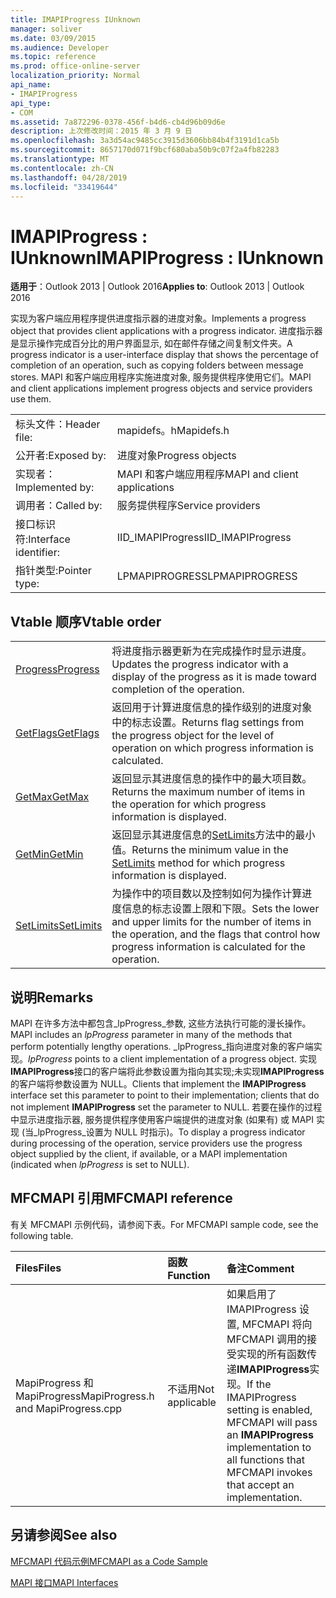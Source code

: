 ```yaml
---
title: IMAPIProgress IUnknown
manager: soliver
ms.date: 03/09/2015
ms.audience: Developer
ms.topic: reference
ms.prod: office-online-server
localization_priority: Normal
api_name:
- IMAPIProgress
api_type:
- COM
ms.assetid: 7a872296-0378-456f-b4d6-cb4d96b09d6e
description: 上次修改时间：2015 年 3 月 9 日
ms.openlocfilehash: 3a3d54ac9485cc3915d3606bb84b4f3191d1ca5b
ms.sourcegitcommit: 8657170d071f9bcf680aba50b9c07f2a4fb82283
ms.translationtype: MT
ms.contentlocale: zh-CN
ms.lasthandoff: 04/28/2019
ms.locfileid: "33419644"
---
```

# <a name="imapiprogress--iunknown"></a><span data-ttu-id="a6f7a-103">IMAPIProgress : IUnknown</span><span class="sxs-lookup"><span data-stu-id="a6f7a-103">IMAPIProgress : IUnknown</span></span>

  
  
<span data-ttu-id="a6f7a-104">**适用于**：Outlook 2013 | Outlook 2016</span><span class="sxs-lookup"><span data-stu-id="a6f7a-104">**Applies to**: Outlook 2013 | Outlook 2016</span></span> 
  
<span data-ttu-id="a6f7a-105">实现为客户端应用程序提供进度指示器的进度对象。</span><span class="sxs-lookup"><span data-stu-id="a6f7a-105">Implements a progress object that provides client applications with a progress indicator.</span></span> <span data-ttu-id="a6f7a-106">进度指示器是显示操作完成百分比的用户界面显示, 如在邮件存储之间复制文件夹。</span><span class="sxs-lookup"><span data-stu-id="a6f7a-106">A progress indicator is a user-interface display that shows the percentage of completion of an operation, such as copying folders between message stores.</span></span> <span data-ttu-id="a6f7a-107">MAPI 和客户端应用程序实施进度对象, 服务提供程序使用它们。</span><span class="sxs-lookup"><span data-stu-id="a6f7a-107">MAPI and client applications implement progress objects and service providers use them.</span></span> 
  
|||
|:-----|:-----|
|<span data-ttu-id="a6f7a-108">标头文件：</span><span class="sxs-lookup"><span data-stu-id="a6f7a-108">Header file:</span></span>  <br/> |<span data-ttu-id="a6f7a-109">mapidefs。h</span><span class="sxs-lookup"><span data-stu-id="a6f7a-109">Mapidefs.h</span></span>  <br/> |
|<span data-ttu-id="a6f7a-110">公开者:</span><span class="sxs-lookup"><span data-stu-id="a6f7a-110">Exposed by:</span></span>  <br/> |<span data-ttu-id="a6f7a-111">进度对象</span><span class="sxs-lookup"><span data-stu-id="a6f7a-111">Progress objects</span></span>  <br/> |
|<span data-ttu-id="a6f7a-112">实现者：</span><span class="sxs-lookup"><span data-stu-id="a6f7a-112">Implemented by:</span></span>  <br/> |<span data-ttu-id="a6f7a-113">MAPI 和客户端应用程序</span><span class="sxs-lookup"><span data-stu-id="a6f7a-113">MAPI and client applications</span></span>  <br/> |
|<span data-ttu-id="a6f7a-114">调用者：</span><span class="sxs-lookup"><span data-stu-id="a6f7a-114">Called by:</span></span>  <br/> |<span data-ttu-id="a6f7a-115">服务提供程序</span><span class="sxs-lookup"><span data-stu-id="a6f7a-115">Service providers</span></span>  <br/> |
|<span data-ttu-id="a6f7a-116">接口标识符:</span><span class="sxs-lookup"><span data-stu-id="a6f7a-116">Interface identifier:</span></span>  <br/> |<span data-ttu-id="a6f7a-117">IID_IMAPIProgress</span><span class="sxs-lookup"><span data-stu-id="a6f7a-117">IID_IMAPIProgress</span></span>  <br/> |
|<span data-ttu-id="a6f7a-118">指针类型:</span><span class="sxs-lookup"><span data-stu-id="a6f7a-118">Pointer type:</span></span>  <br/> |<span data-ttu-id="a6f7a-119">LPMAPIPROGRESS</span><span class="sxs-lookup"><span data-stu-id="a6f7a-119">LPMAPIPROGRESS</span></span>  <br/> |
   
## <a name="vtable-order"></a><span data-ttu-id="a6f7a-120">Vtable 顺序</span><span class="sxs-lookup"><span data-stu-id="a6f7a-120">Vtable order</span></span>

|||
|:-----|:-----|
|[<span data-ttu-id="a6f7a-121">Progress</span><span class="sxs-lookup"><span data-stu-id="a6f7a-121">Progress</span></span>](imapiprogress-progress.md) <br/> |<span data-ttu-id="a6f7a-122">将进度指示器更新为在完成操作时显示进度。</span><span class="sxs-lookup"><span data-stu-id="a6f7a-122">Updates the progress indicator with a display of the progress as it is made toward completion of the operation.</span></span>  <br/> |
|[<span data-ttu-id="a6f7a-123">GetFlags</span><span class="sxs-lookup"><span data-stu-id="a6f7a-123">GetFlags</span></span>](imapiprogress-getflags.md) <br/> |<span data-ttu-id="a6f7a-124">返回用于计算进度信息的操作级别的进度对象中的标志设置。</span><span class="sxs-lookup"><span data-stu-id="a6f7a-124">Returns flag settings from the progress object for the level of operation on which progress information is calculated.</span></span>  <br/> |
|[<span data-ttu-id="a6f7a-125">GetMax</span><span class="sxs-lookup"><span data-stu-id="a6f7a-125">GetMax</span></span>](imapiprogress-getmax.md) <br/> |<span data-ttu-id="a6f7a-126">返回显示其进度信息的操作中的最大项目数。</span><span class="sxs-lookup"><span data-stu-id="a6f7a-126">Returns the maximum number of items in the operation for which progress information is displayed.</span></span>  <br/> |
|[<span data-ttu-id="a6f7a-127">GetMin</span><span class="sxs-lookup"><span data-stu-id="a6f7a-127">GetMin</span></span>](imapiprogress-getmin.md) <br/> |<span data-ttu-id="a6f7a-128">返回显示其进度信息的[SetLimits](imapiprogress-setlimits.md)方法中的最小值。</span><span class="sxs-lookup"><span data-stu-id="a6f7a-128">Returns the minimum value in the [SetLimits](imapiprogress-setlimits.md) method for which progress information is displayed.</span></span>  <br/> |
|[<span data-ttu-id="a6f7a-129">SetLimits</span><span class="sxs-lookup"><span data-stu-id="a6f7a-129">SetLimits</span></span>](imapiprogress-setlimits.md) <br/> |<span data-ttu-id="a6f7a-130">为操作中的项目数以及控制如何为操作计算进度信息的标志设置上限和下限。</span><span class="sxs-lookup"><span data-stu-id="a6f7a-130">Sets the lower and upper limits for the number of items in the operation, and the flags that control how progress information is calculated for the operation.</span></span>  <br/> |
   
## <a name="remarks"></a><span data-ttu-id="a6f7a-131">说明</span><span class="sxs-lookup"><span data-stu-id="a6f7a-131">Remarks</span></span>

<span data-ttu-id="a6f7a-132">MAPI 在许多方法中都包含_lpProgress_参数, 这些方法执行可能的漫长操作。</span><span class="sxs-lookup"><span data-stu-id="a6f7a-132">MAPI includes an  _lpProgress_ parameter in many of the methods that perform potentially lengthy operations.</span></span>  <span data-ttu-id="a6f7a-133">_lpProgress_指向进度对象的客户端实现。</span><span class="sxs-lookup"><span data-stu-id="a6f7a-133">_lpProgress_ points to a client implementation of a progress object.</span></span> <span data-ttu-id="a6f7a-134">实现**IMAPIProgress**接口的客户端将此参数设置为指向其实现;未实现**IMAPIProgress**的客户端将参数设置为 NULL。</span><span class="sxs-lookup"><span data-stu-id="a6f7a-134">Clients that implement the **IMAPIProgress** interface set this parameter to point to their implementation; clients that do not implement **IMAPIProgress** set the parameter to NULL.</span></span> <span data-ttu-id="a6f7a-135">若要在操作的过程中显示进度指示器, 服务提供程序使用客户端提供的进度对象 (如果有) 或 MAPI 实现 (当_lpProgress_设置为 NULL 时指示)。</span><span class="sxs-lookup"><span data-stu-id="a6f7a-135">To display a progress indicator during processing of the operation, service providers use the progress object supplied by the client, if available, or a MAPI implementation (indicated when  _lpProgress_ is set to NULL).</span></span> 
  
## <a name="mfcmapi-reference"></a><span data-ttu-id="a6f7a-136">MFCMAPI 引用</span><span class="sxs-lookup"><span data-stu-id="a6f7a-136">MFCMAPI reference</span></span>

<span data-ttu-id="a6f7a-137">有关 MFCMAPI 示例代码，请参阅下表。</span><span class="sxs-lookup"><span data-stu-id="a6f7a-137">For MFCMAPI sample code, see the following table.</span></span>
  
|<span data-ttu-id="a6f7a-138">**Files**</span><span class="sxs-lookup"><span data-stu-id="a6f7a-138">**Files**</span></span>|<span data-ttu-id="a6f7a-139">**函数**</span><span class="sxs-lookup"><span data-stu-id="a6f7a-139">**Function**</span></span>|<span data-ttu-id="a6f7a-140">**备注**</span><span class="sxs-lookup"><span data-stu-id="a6f7a-140">**Comment**</span></span>|
|:-----|:-----|:-----|
|<span data-ttu-id="a6f7a-141">MapiProgress 和 MapiProgress</span><span class="sxs-lookup"><span data-stu-id="a6f7a-141">MapiProgress.h and MapiProgress.cpp</span></span>  <br/> |<span data-ttu-id="a6f7a-142">不适用</span><span class="sxs-lookup"><span data-stu-id="a6f7a-142">Not applicable</span></span>  <br/> |<span data-ttu-id="a6f7a-143">如果启用了 IMAPIProgress 设置, MFCMAPI 将向 MFCMAPI 调用的接受实现的所有函数传递**IMAPIProgress**实现。</span><span class="sxs-lookup"><span data-stu-id="a6f7a-143">If the IMAPIProgress setting is enabled, MFCMAPI will pass an **IMAPIProgress** implementation to all functions that MFCMAPI invokes that accept an implementation.</span></span>  <br/> |
   
## <a name="see-also"></a><span data-ttu-id="a6f7a-144">另请参阅</span><span class="sxs-lookup"><span data-stu-id="a6f7a-144">See also</span></span>



[<span data-ttu-id="a6f7a-145">MFCMAPI 代码示例</span><span class="sxs-lookup"><span data-stu-id="a6f7a-145">MFCMAPI as a Code Sample</span></span>](mfcmapi-as-a-code-sample.md)
  
[<span data-ttu-id="a6f7a-146">MAPI 接口</span><span class="sxs-lookup"><span data-stu-id="a6f7a-146">MAPI Interfaces</span></span>](mapi-interfaces.md)

